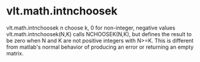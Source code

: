 # vlt.math.intnchoosek

   vlt.math.intnchoosek  n choose k, 0 for non-integer, negative values
     vlt.math.intnchoosek(N,K) calls NCHOOSEK(N,K), but defines the
   result to be zero when N and K are not positive integers
   with N>=K.  This is different from matlab's normal behavior
   of producing an error or returning an empty matrix.
